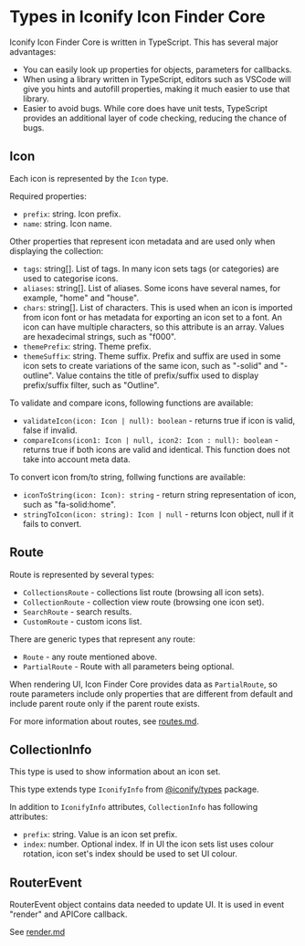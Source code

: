 # Types in Iconify Icon Finder Core

Iconify Icon Finder Core is written in TypeScript. This has several major advantages:

-   You can easily look up properties for objects, parameters for callbacks.
-   When using a library written in TypeScript, editors such as VSCode will give you hints and autofill properties, making it much easier to use that library.
-   Easier to avoid bugs. While core does have unit tests, TypeScript provides an additional layer of code checking, reducing the chance of bugs.

## Icon

Each icon is represented by the `Icon` type.

Required properties:

-   `prefix`: string. Icon prefix.
-   `name`: string. Icon name.

Other properties that represent icon metadata and are used only when displaying the collection:

-   `tags`: string[]. List of tags. In many icon sets tags (or categories) are used to categorise icons.
-   `aliases`: string[]. List of aliases. Some icons have several names, for example, "home" and "house".
-   `chars`: string[]. List of characters. This is used when an icon is imported from icon font or has metadata for exporting an icon set to a font. An icon can have multiple characters, so this attribute is an array. Values are hexadecimal strings, such as "f000".
-   `themePrefix`: string. Theme prefix.
-   `themeSuffix`: string. Theme suffix. Prefix and suffix are used in some icon sets to create variations of the same icon, such as "-solid" and "-outline". Value contains the title of prefix/suffix used to display prefix/suffix filter, such as "Outline".

To validate and compare icons, following functions are available:

-   `validateIcon(icon: Icon | null): boolean` - returns true if icon is valid, false if invalid.
-   `compareIcons(icon1: Icon | null, icon2: Icon : null): boolean` - returns true if both icons are valid and identical. This function does not take into account meta data.

To convert icon from/to string, follwing functions are available:

-   `iconToString(icon: Icon): string` - return string representation of icon, such as "fa-solid:home".
-   `stringToIcon(icon: string): Icon | null` - returns Icon object, null if it fails to convert.

## Route

Route is represented by several types:

-   `CollectionsRoute` - collections list route (browsing all icon sets).
-   `CollectionRoute` - collection view route (browsing one icon set).
-   `SearchRoute` - search results.
-   `CustomRoute` - custom icons list.

There are generic types that represent any route:

-   `Route` - any route mentioned above.
-   `PartialRoute` - Route with all parameters being optional.

When rendering UI, Icon Finder Core provides data as `PartialRoute`, so route parameters include only properties that are different from default and include parent route only if the parent route exists.

For more information about routes, see [routes.md](routes.md).

## CollectionInfo

This type is used to show information about an icon set.

This type extends type `IconifyInfo` from [@iconify/types](https://github.com/iconify/types) package.

In addition to `IconifyInfo` attributes, `CollectionInfo` has following attributes:

-   `prefix`: string. Value is an icon set prefix.
-   `index`: number. Optional index. If in UI the icon sets list uses colour rotation, icon set's index should be used to set UI colour.

## RouterEvent

RouterEvent object contains data needed to update UI. It is used in event "render" and APICore callback.

See [render.md](render.md)
